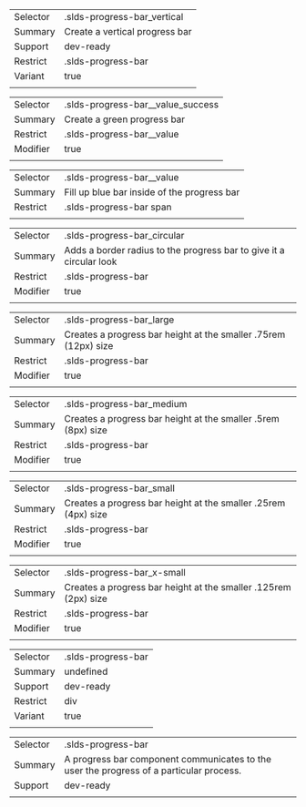 
|  |  |
|-------|-------|
| Selector | .slds-progress-bar_vertical |
| Summary | Create a vertical progress bar |
| Support | dev-ready |
| Restrict | .slds-progress-bar |
| Variant | true |
|  |  |


|  |  |
|-------|-------|
| Selector | .slds-progress-bar__value_success |
| Summary | Create a green progress bar |
| Restrict | .slds-progress-bar__value |
| Modifier | true |
|  |  |


|  |  |
|-------|-------|
| Selector | .slds-progress-bar__value |
| Summary | Fill up blue bar inside of the progress bar |
| Restrict | .slds-progress-bar span |
|  |  |


|  |  |
|-------|-------|
| Selector | .slds-progress-bar_circular |
| Summary | Adds a border radius to the progress bar to give it a circular look |
| Restrict | .slds-progress-bar |
| Modifier | true |
|  |  |


|  |  |
|-------|-------|
| Selector | .slds-progress-bar_large |
| Summary | Creates a progress bar height at the smaller .75rem (12px) size |
| Restrict | .slds-progress-bar |
| Modifier | true |
|  |  |


|  |  |
|-------|-------|
| Selector | .slds-progress-bar_medium |
| Summary | Creates a progress bar height at the smaller .5rem (8px) size |
| Restrict | .slds-progress-bar |
| Modifier | true |
|  |  |


|  |  |
|-------|-------|
| Selector | .slds-progress-bar_small |
| Summary | Creates a progress bar height at the smaller .25rem (4px) size |
| Restrict | .slds-progress-bar |
| Modifier | true |
|  |  |


|  |  |
|-------|-------|
| Selector | .slds-progress-bar_x-small |
| Summary | Creates a progress bar height at the smaller .125rem (2px) size |
| Restrict | .slds-progress-bar |
| Modifier | true |
|  |  |


|  |  |
|-------|-------|
| Selector | .slds-progress-bar |
| Summary | undefined |
| Support | dev-ready |
| Restrict | div |
| Variant | true |
|  |  |


|  |  |
|-------|-------|
| Selector | .slds-progress-bar |
| Summary | A progress bar component communicates to the user the progress of a particular process. |
| Support | dev-ready |
|  |  |

